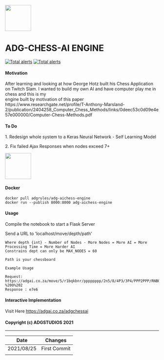 <img src="https://raw.githubusercontent.com/ADGVLOGS/ADG-ML-AI-Website/main/static/chessicon.svg" height="85px">  

# ADG-CHESS-AI ENGINE

[![Total alerts](https://img.shields.io/lgtm/alerts/g/ADGVLOGS/ADG-CHESS-AI-ENGINE.svg?logo=lgtm&logoWidth=18)](https://lgtm.com/projects/g/ADGVLOGS/ADG-CHESS-AI-ENGINE/alerts/)
[![Total alerts](https://img.shields.io/lgtm/alerts/g/ADGVLOGS/ADG-CHESS-AI-ENGINE.svg?logo=lgtm&logoWidth=18)](https://lgtm.com/projects/g/ADGVLOGS/ADG-CHESS-AI-ENGINE/alerts/)

#### Motivation
<p>After learning and looking at how George Hotz built his Chess Application on Twitch Slam. I wanted to build my own AI and have computer play me in chess and this is my <br> engine built by motivation of this paper <br> https://www.researchgate.net/profile/T-Anthony-Marsland-2/publication/2404258_Computer_Chess_Methods/links/0deec53c0d09e4e57e000000/Computer-Chess-Methods.pdf</p>

#### To Do
<p>1. Redesign whole system to a Keras Neural Network - Self Learning Model</p>
<p>2. Fix failed Ajax Responses when nodes exceed 7+ </p>

<img src="https://upload.wikimedia.org/wikipedia/commons/4/4e/Docker_%28container_engine%29_logo.svg" height="85px">  

#### Docker

````
docker pull adgrules/adg-aichess-engine
docker run --publish 8000:8000 adg-aichess-engine
````


#### Usage
<p>Compile the notebook to start a Flask Server</p>
<p>Send a URL to 'localhost/move/depth/path' </p>

````
Where depth {int} - Number of Nodes - More Nodes = More AI = More Processing Time = More Harder AI
Constrains dept can only be MAX_NODES = 60

Path is your chessboard

Example Usage

Request:   https://adgai.co.za/move/5/r1bqkbnr/pppppppp/2n5/8/4P3/3P4/PPP2PPP/RNBQKBNR%20b%20KQkq%20-%200%202
Response : e7e6
````

#### Interactive Implementation
Visit Here
https://adgai.co.za/adgchessai



#### Copyright (c) ADGSTUDIOS 2021 

------------------------------
| Date        | Changes      |
|-------------|--------------|
| 2021/08/25  | First Commit |
|             |              | 

